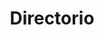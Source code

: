 ---
layout: page
title: Directorio
#background_style: bg-info
#background_image: url('/assets/img/backgrounds/image-from-rawpixel-id-1199650-jpeg.jpg')
# Add a link to the the top menu
background_image_: /assets/img/backgrounds/image-from-rawpixel-id-1199650-jpeg.jpg

menus:
  header:
    title: Links
    weight: 2

user: Dr. Miguel Raggi
image: assets/img/members/person3.jpg
summary: Estudió la licenciatura en físico-matemáticas en la UMSNH, y el doctorado en matemáticas en la University of British Columbia en matemáticas discretas. Posteriormente realizó un posdoctorado en el Centro de Ciencias Matemáticas de la UNAM. Ha ganado premios como medalla de bronce en la olimpiada internacional de matemáticas y de plata en la iberoamericana de matemáticas. Además, ganó el Oracle MDC coding challenge 2015 en programación.

id_: Migue1
correo: mraggi@gmail.com


sections:
- type: member-inf.html
  section_id: memberRaggi
  user: Dr. Miguel Raggi
  image: /assets/img/members/person3.jpg
  summary: Estudió la licenciatura en físico-matemáticas en la UMSNH, y el doctorado en matemáticas en la University of British Columbia en matemáticas discretas. Posteriormente realizó un posdoctorado en el Centro de Ciencias Matemáticas de la UNAM. Ha ganado premios como medalla de bronce en la olimpiada internacional de matemáticas y de plata en la iberoamericana de matemáticas. Además, ganó el Oracle MDC coding challenge 2015 en programación. 
  mail: mraggi@gmail.com
  #phone: (443)2958310 
  #location:  Edificio I. Cubículo 403

- type: timeline.html
  section_id: timelineMigue
  title: Trayectoria
  background_style: bg-dark text-primary
  last_image: /assets/img/timeline-end.png
  actions:
    - image: /assets/img/portfolio/thumbnails/1.jpg
      title: >+
        2017-2018
        **Humble Beginnings**
      text: >-
        We begun with small group of people willing to work hard and make our
        teaching skills worth , in front of all others!
    - image: /assets/img/portfolio/thumbnails/2.jpg
      title: >+
        November 2019
        An Coaching started
      text: >-
        We started to gather like minded people and started our stategies
        and future plans to them. As a result , interested people joined us!


---